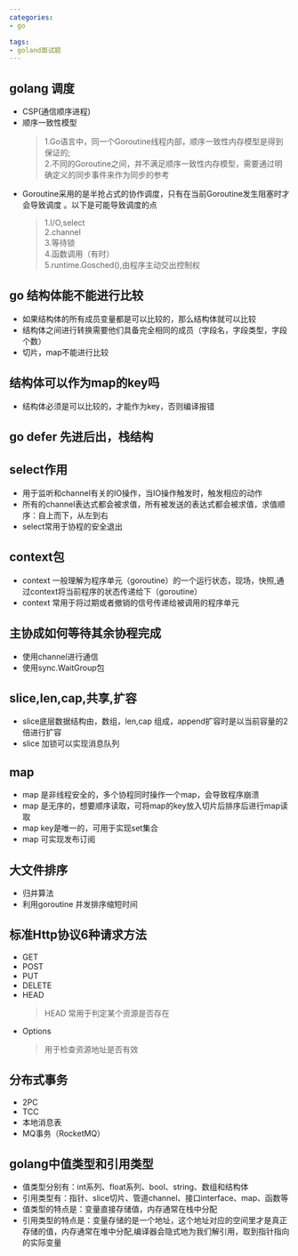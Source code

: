 ```yaml
---
categories: 
- go

tags:
- goland面试题
---
```


## golang 调度
* CSP(通信顺序进程)
* 顺序一致性模型 
    > 1.Go语言中，同一个Goroutine线程内部，顺序一致性内存模型是得到保证的;  
    2.不同的Goroutine之间，并不满足顺序一致性内存模型，需要通过明确定义的同步事件来作为同步的参考
<!--more-->
* Goroutine采用的是半抢占式的协作调度，只有在当前Goroutine发生阻塞时才会导致调度 。以下是可能导致调度的点 
    > 1.I/O,select  
    2.channel  
    3.等待锁  
    4.函数调用（有时）  
    5.runtime.Gosched(),由程序主动交出控制权

## go 结构体能不能进行比较
* 如果结构体的所有成员变量都是可以比较的，那么结构体就可以比较
* 结构体之间进行转换需要他们具备完全相同的成员（字段名，字段类型，字段个数）
* 切片，map不能进行比较

## 结构体可以作为map的key吗
* 结构体必须是可以比较的，才能作为key，否则编译报错
 
## go defer 先进后出，栈结构
 
## select作用
* 用于监听和channel有关的IO操作，当IO操作触发时，触发相应的动作
* 所有的channel表达式都会被求值，所有被发送的表达式都会被求值，求值顺序：自上而下，从左到右
* select常用于协程的安全退出
 
## context包
* context 一般理解为程序单元（goroutine）的一个运行状态，现场，快照,通过context将当前程序的状态传递给下（goroutine）
* context 常用于将过期或者撤销的信号传递给被调用的程序单元

## 主协成如何等待其余协程完成
* 使用channel进行通信
* 使用sync.WaitGroup包
 
## slice,len,cap,共享,扩容
* slice底层数据结构由，数组，len,cap 组成，append扩容时是以当前容量的2倍进行扩容
* slice 加锁可以实现消息队列

## map
* map 是非线程安全的，多个协程同时操作一个map，会导致程序崩溃
* map 是无序的，想要顺序读取，可将map的key放入切片后排序后进行map读取
* map key是唯一的，可用于实现set集合
* map 可实现发布订阅

## 大文件排序
* 归并算法
* 利用goroutine 并发排序缩短时间

## 标准Http协议6种请求方法
* GET
* POST
* PUT
* DELETE
* HEAD
    > HEAD 常用于判定某个资源是否存在 
* Options
    > 用于检查资源地址是否有效

    
## 分布式事务
* 2PC
* TCC
* 本地消息表
* MQ事务（RocketMQ）

## golang中值类型和引用类型
* 值类型分别有：int系列、float系列、bool、string、数组和结构体
* 引用类型有：指针、slice切片、管道channel、接口interface、map、函数等
* 值类型的特点是：变量直接存储值，内存通常在栈中分配
* 引用类型的特点是：变量存储的是一个地址，这个地址对应的空间里才是真正存储的值，内存通常在堆中分配,编译器会隐式地为我们解引用，取到指针指向的实际变量


